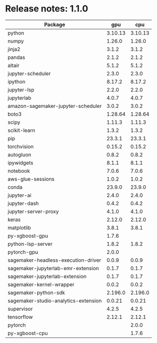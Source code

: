 # Release notes: 1.1.0

Package | gpu| cpu
---|---|---
python|3.10.13|3.10.13
numpy|1.26.0|1.26.0
jinja2|3.1.2|3.1.2
pandas|2.1.2|2.1.2
altair|5.1.2|5.1.2
jupyter-scheduler|2.3.0|2.3.0
ipython|8.17.2|8.17.2
jupyter-lsp|2.2.0|2.2.0
jupyterlab|4.0.7|4.0.7
amazon-sagemaker-jupyter-scheduler|3.0.2|3.0.2
boto3|1.28.64|1.28.64
scipy|1.11.3|1.11.3
scikit-learn|1.3.2|1.3.2
pip|23.3.1|23.3.1
torchvision|0.15.2|0.15.2
autogluon|0.8.2|0.8.2
ipywidgets|8.1.1|8.1.1
notebook|7.0.6|7.0.6
aws-glue-sessions|1.0.2|1.0.2
conda|23.9.0|23.9.0
jupyter-ai|2.4.0|2.4.0
jupyter-dash|0.4.2|0.4.2
jupyter-server-proxy|4.1.0|4.1.0
keras|2.12.0|2.12.0
matplotlib|3.8.1|3.8.1
py-xgboost-gpu|1.7.6| 
python-lsp-server|1.8.2|1.8.2
pytorch-gpu|2.0.0| 
sagemaker-headless-execution-driver|0.0.9|0.0.9
sagemaker-jupyterlab-emr-extension|0.1.7|0.1.7
sagemaker-jupyterlab-extension|0.1.7|0.1.7
sagemaker-kernel-wrapper|0.0.2|0.0.2
sagemaker-python-sdk|2.196.0|2.196.0
sagemaker-studio-analytics-extension|0.0.21|0.0.21
supervisor|4.2.5|4.2.5
tensorflow|2.12.1|2.12.1
pytorch| |2.0.0
py-xgboost-cpu| |1.7.6
